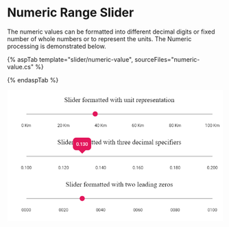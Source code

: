 # Numeric Range Slider

The numeric values can be formatted into different decimal digits or fixed number of whole numbers or to represent the units. The Numeric processing is demonstrated below.

{% aspTab template="slider/numeric-value", sourceFiles="numeric-value.cs" %}

{% endaspTab %}

![ASP .NET Core - Slider - Format](../images/slider-numeric-value.png)
